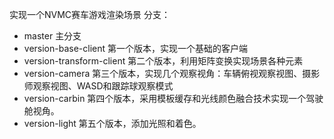 实现一个NVMC赛车游戏渲染场景
分支：
* master 主分支
* version-base-client 第一个版本，实现一个基础的客户端
* version-transform-client 第二个版本，利用矩阵变换实现场景各种元素
* version-camera 第三个版本，实现几个观察视角：车辆俯视观察视图、摄影师观察视图、WASD和跟踪球观察模式
* version-carbin 第四个版本，采用模板缓存和光线颜色融合技术实现一个驾驶舱视角。
* version-light 第五个版本，添加光照和着色。